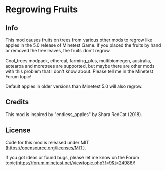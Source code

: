 Regrowing Fruits
===

Info
----

This mod causes fruits on trees from various other mods to regrow like apples in the 5.0 release of Minetest Game. If you placed the fruits by hand or removed the tree leaves, the fruits don't regrow.

Cool_trees modpack, ethereal, farming_plus, multibiomegen, australia, aotearoa and moretrees are supported, but maybe there are other mods with this problem that I don't know about. Please tell me in the Minetest Forum topic!

Default apples in older versions than Minetest 5.0 will also regrow.

Credits
----

This mod is inspired by "endless_apples" by Shara RedCat (2018).

License
----

Code for this mod is released under MIT (https://opensource.org/licenses/MIT).


If you got ideas or found bugs, please let me know on the Forum topic(https://forum.minetest.net/viewtopic.php?f=9&t=24986)!